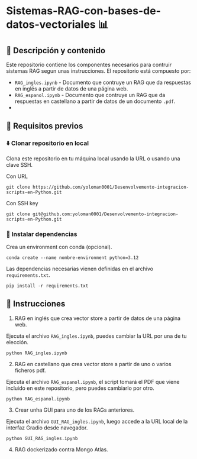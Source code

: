 # Sistemas-RAG-con-bases-de-datos-vectoriales 📊

## :book: Descripción y contenido

Este repositorio contiene los componentes necesarios para contruir sistemas RAG segun unas instrucciones. El repositorio está compuesto por:

- `RAG_ingles.ipynb` - Documento que contruye un RAG que da respuestas en inglés a partir de datos de una página web.
- `RAG_espanol.ipynb` - Documento que contruye un RAG que da respuestas en castellano a partir de datos de un documento `.pdf`.
- 
  
## :wrench: Requisitos previos

### :arrow_down: Clonar repositorio en local

Clona este repositorio en tu máquina local usando la URL o usando una clave SSH.

Con URL

~~~
git clone https://github.com/yoloman0001/Desenvolvemento-integracion-scripts-en-Python.git
~~~

Con SSH key

~~~
git clone git@github.com:yoloman0001/Desenvolvemento-integracion-scripts-en-Python.git
~~~

### :link: Instalar dependencias

Crea un environment con conda (opcional).

~~~
conda create --name nombre-environment python=3.12
~~~

Las dependencias necesarias vienen definidas en el archivo `requirements.txt`.
~~~
pip install -r requirements.txt
~~~

## :bookmark_tabs: Instrucciones

1. RAG en inglés que crea vector store a partir de datos de una página web.

Ejecuta el archivo `RAG_ingles.ipynb`, puedes cambiar la URL por una de tu elección.

~~~
python RAG_ingles.ipynb
~~~

2. RAG en castellano que crea vector store a partir de uno o varios ficheros pdf.

Ejecuta el archivo `RAG_espanol.ipynb`, el script tomará el PDF que viene incluido en este repositorio, pero puedes cambiarlo por otro.

~~~
python RAG_espanol.ipynb
~~~

3. Crear unha GUI para uno de los RAGs anteriores.

Ejecuta el archivo `GUI_RAG_ingles.ipynb`, luego accede a la URL local de la interfaz Gradio desde navegador.

~~~
python GUI_RAG_ingles.ipynb
~~~

4. RAG dockerizado contra Mongo Atlas.


